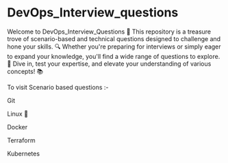 # DevOps_Interview_questions
Welcome to DevOps_Interview_Questions 🌟 This repository is a treasure trove of scenario-based and technical questions designed to challenge and hone your skills. 🔍 Whether you're preparing for interviews or simply eager to expand your knowledge, you'll find a wide range of questions to explore. 🚀 Dive in, test your expertise, and elevate your understanding of various concepts! 📚

To visit Scenario based questions :-

Git

Linux 🐧

Docker

Terraform

Kubernetes
